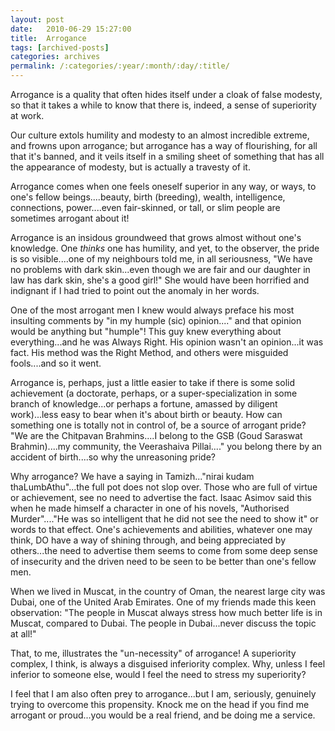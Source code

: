 ```yaml
---
layout: post
date:	2010-06-29 15:27:00
title:  Arrogance
tags: [archived-posts]
categories: archives
permalink: /:categories/:year/:month/:day/:title/
---
```

Arrogance is a quality that often hides itself under a cloak of false modesty, so that it takes a while to know that there is, indeed, a sense of superiority at work. 

Our culture extols humility and modesty to an almost incredible extreme, and frowns upon arrogance; but arrogance has a way of flourishing, for all that it's banned, and it veils itself in a smiling sheet of something that has all the appearance of modesty, but is actually a travesty of it.

Arrogance comes when one feels oneself superior in any way, or ways, to one's fellow beings....beauty, birth (breeding), wealth, intelligence, connections, power....even fair-skinned, or tall, or slim people are sometimes arrogant about it! 

Arrogance is an insidous groundweed that grows almost without one's knowledge. One *thinks* one has humility, and yet, to the observer, the pride is so visible....one of my neighbours told me, in all seriousness, "We have no problems with dark skin...even though we are fair and our daughter in law has dark skin, she's a good girl!" She would have been horrified and indignant if I had tried to point out the anomaly in her words.

One of the most arrogant men I knew would always preface his most insulting comments by "in my humple (sic) opinion...." and that opinion would be anything but "humple"! This guy knew everything about everything...and he was Always Right. His opinion wasn't an opinion...it was fact. His method was the Right Method, and others were misguided fools....and so it went.

Arrogance is, perhaps, just a little easier to take if there is some solid achievement (a doctorate, perhaps, or a super-specialization in some branch of knowledge...or perhaps a fortune, amassed by diligent work)...less easy to bear when it's about birth or beauty. How can something one is totally not in control of, be a source of arrogant pride? "We are the Chitpavan Brahmins....I belong to the GSB (Goud Saraswat Brahmin)....my community, the Veerashaiva Pillai...." you belong there by an accident of birth....so why the unreasoning pride?

Why arrogance? We have a saying in Tamizh..."nirai kudam thaLumbAthu"...the full pot does not slop over. Those who are full of virtue or achievement, see no need to advertise the fact. Isaac Asimov said this when he made himself a character in one of his novels, "Authorised Murder"...."He was so intelligent that he did not see the need to show it" or words to that effect. One's achievements and abilities, whatever one may think, DO have a way of shining through, and  being appreciated by others...the need to advertise them seems to come from some deep sense of insecurity and the driven need to be seen to be better than one's fellow men. 

When we lived in Muscat, in the country of Oman, the nearest large city was Dubai, one of the United Arab Emirates. One of my friends made this keen observation: "The people in Muscat always stress how much better life is in Muscat, compared to Dubai. The people in Dubai...never discuss the topic at all!"

That, to me, illustrates the "un-necessity" of arrogance! A superiority complex, I think, is always a disguised inferiority complex. Why, unless I feel inferior to someone else, would I feel the need to stress my superiority?

I feel that I am also often prey to arrogance...but I am, seriously, genuinely trying to overcome this propensity. Knock me on the head if you find me arrogant or proud...you would be a real friend, and be doing me a service.
